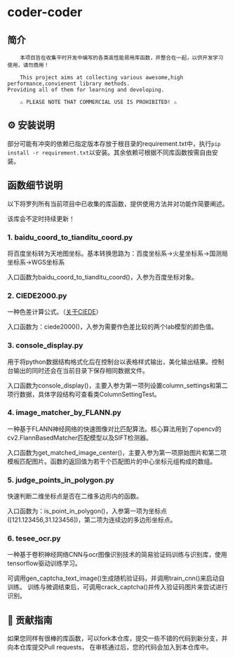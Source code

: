 # coder-coder
## 简介
        本项目旨在收集平时开发中编写的各类高性能易用库函数，并整合在一起，以供开发学习使用，请勿商用！

        This project aims at collecting various awesome,high performance,convienent library methods.
    Providing all of them for learning and developing.
    
        ⚠ PLEASE NOTE THAT COMMERCIAL USE IS PROHIBITED! ⚠
## ⚙ 安装说明
部分可能有冲突的依赖已指定版本存放于根目录的requirement.txt中，执行`pip install -r requirement.txt`以安装。其余依赖可根据不同库函数按需自由安装。
## 函数细节说明
以下将罗列所有当前项目中已收集的库函数，提供使用方法并对功能作简要阐述。

该库会不定时持续更新！
### 1. baidu_coord_to_tianditu_coord.py
将百度坐标转为天地图坐标。基本转换思路为：百度坐标系->火星坐标系->国测局坐标系->WGS坐标系

入口函数为baidu_coord_to_tianditu_coord()，入参为百度坐标对象。

### 2. CIEDE2000.py
一种色差计算公式。（[关于CIEDE](https://color.org/events/colorimetry/Melgosa_CIEDE2000_Workshop-July4.pdf)）

入口函数为：ciede2000()，入参为需要作色差比较的两个lab模型的颜色值。
### 3. console_display.py
用于将python数据结构格式化后在控制台以表格样式输出，美化输出结果。控制台输出的同时还会在当前目录下保存相同数据文件。

入口函数为console_display()，主要入参为第一项列设置column_settings和第二项行数据，具体字段结构可查看类ColumnSettingTest。
### 4. image_matcher_by_FLANN.py
一种基于FLANN神经网络的快速图像对比匹配算法。核心算法用到了opencv的cv2.FlannBasedMatcher匹配模型以及SIFT检测器。

入口函数为get_matched_image_center()，主要入参为第一项原始图片和第二项模板匹配图片。函数的返回值为若干个匹配图片的中心坐标元组构成的数组。

### 5. judge_points_in_polygon.py
快速判断二维坐标点是否在二维多边形内的函数。

入口函数为：is_point_in_polygon()，入参第一项为坐标点([121.123456,31.123456])，第二项为连续边的多边形坐标点。
### 6. tesee_ocr.py
一种基于卷积神经网络CNN与ocr图像识别技术的简易验证码训练与识别库，使用tensorflow驱动训练学习。

可调用gen_captcha_text_image()生成随机验证码，并调用train_cnn()来启动自训练。
训练与微调结束后，可调用crack_captcha()并传入验证码图片来尝试进行识别。

## 🎉 贡献指南
如果您同样有很棒的库函数，可以fork本仓库，提交一些不错的代码到新分支，并向本仓库提交Pull requests，
在审核通过后，您的代码会加入到本仓库中。